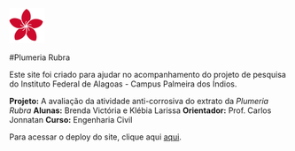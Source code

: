 ![Plumeira Rubra](./src/images/plumeria64.png)

#Plumeria Rubra

Este site foi criado para ajudar no acompanhamento do projeto de pesquisa do Instituto Federal de Alagoas - Campus Palmeira dos Índios.

**Projeto:** A avaliação da atividade anti-corrosiva do extrato da _Plumeria Rubra_
**Alunas:** Brenda Victória e Klébia Larissa
**Orientador:** Prof. Carlos Jonnatan
**Curso:** Engenharia Civil

Para acessar o deploy do site, clique aqui [aqui](https://felipersotero.github.io/plumeria-rubra/).